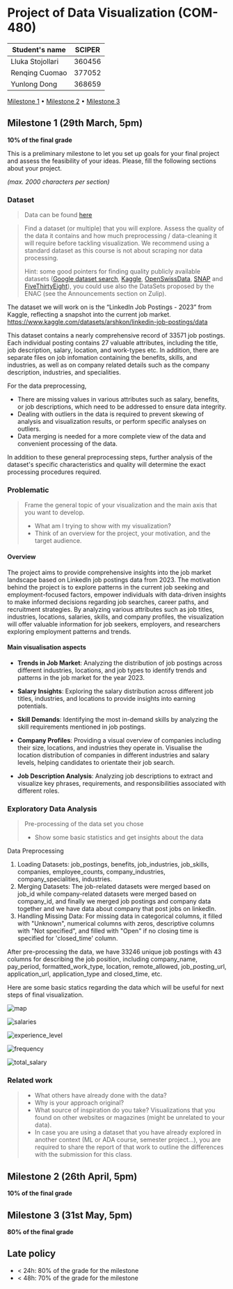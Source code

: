 # Project of Data Visualization (COM-480)

| Student's name   | SCIPER |
| ---------------- | ------ |
| Lluka Stojollari | 360456 |
| Renqing Cuomao   | 377052 |
| Yunlong Dong     | 368659 |

[Milestone 1](#milestone-1) • [Milestone 2](#milestone-2) • [Milestone 3](#milestone-3)

## Milestone 1 (29th March, 5pm)

**10% of the final grade**

This is a preliminary milestone to let you set up goals for your final project and assess the feasibility of your ideas.
Please, fill the following sections about your project.

*(max. 2000 characters per section)*

### Dataset
> Data can be found [here](https://github.com/LukaSt99/COM-480-Data/tree/main) 

> Find a dataset (or multiple) that you will explore. Assess the quality of the data it contains and how much preprocessing / data-cleaning it will require before tackling visualization. We recommend using a standard dataset as this course is not about scraping nor data processing.
>
> Hint: some good pointers for finding quality publicly available datasets ([Google dataset search](https://datasetsearch.research.google.com/), [Kaggle](https://www.kaggle.com/datasets), [OpenSwissData](https://opendata.swiss/en/), [SNAP](https://snap.stanford.edu/data/) and [FiveThirtyEight](https://data.fivethirtyeight.com/)), you could use also the DataSets proposed by the ENAC (see the Announcements section on Zulip).

The dataset we will work on is the “LinkedIn Job Postings - 2023” from Kaggle, reflecting a snapshot into the current job market. 
https://www.kaggle.com/datasets/arshkon/linkedin-job-postings/data

This dataset contains a nearly comprehensive record of 33571 job postings. Each individual posting contains 27 valuable attributes, including the title, job description, salary, location, and work-types etc. In addition, there are separate files on job infomation containing the benefits, skills, and industries, as well as on company related details such as the company description, industries, and specialities.

For the data preprocessing, 
- There are missing values in various attributes such as salary, benefits, or job descriptions, which need to be addressed to ensure data integrity. 
- Dealing with outliers in the data is required to prevent skewing of analysis and visualization results, or perform specific analyses on outliers.
- Data merging is needed for a more complete view of the data and convenient processing of the data.

In addition to these general preprocessing steps, further analysis of the dataset's specific characteristics and quality will determine the exact processing procedures required.


### Problematic

> Frame the general topic of your visualization and the main axis that you want to develop.
> - What am I trying to show with my visualization?
> - Think of an overview for the project, your motivation, and the target audience.

#### Overview

The project aims to provide comprehensive insights into the job market landscape based on LinkedIn job postings data from 2023. The motivation behind the project is to explore patterns in the current job seeking and employment-focused factors, empower individuals with data-driven insights to make informed decisions regarding job searches, career paths, and recruitment strategies. By analyzing various attributes such as job titles, industries, locations, salaries, skills, and company profiles, the visualization will offer valuable information for job seekers, employers, and researchers exploring employment patterns and trends. 

#### Main visualisation aspects
- **Trends in Job Market**: Analyzing the distribution of job postings across different industries, locations, and job types to identify trends and patterns in the job market for the year 2023.

- **Salary Insights**: Exploring the salary distribution across different job titles, industries, and locations to provide insights into earning potentials.

- **Skill Demands**: Identifying the most in-demand skills by analyzing the skill requirements mentioned in job postings.

- **Company Profiles**: Providing a visual overview of companies including their size, locations, and industries they operate in. Visualise the location distribution of companies in different industries and salary levels, helping candidates to orientate their job search.

- **Job Description Analysis**: Analyzing job descriptions to extract and visualize key phrases, requirements, and responsibilities associated with different roles.


### Exploratory Data Analysis

> Pre-processing of the data set you chose
> - Show some basic statistics and get insights about the data

Data Preprocessing

1. Loading Datasets: job_postings, benefits, job_industries, job_skills, companies, employee_counts, company_industries, company_specialities, industries.
2. Merging Datasets: The job-related datasets were merged based on job_id while company-related datasets were merged based on company_id, and finally we merged job postings and company data together and we have data about company that post jobs on linkedIn.
3. Handling Missing Data: For missing data in categorical columns, it filled with "Unknown", numerical columns with zeros, descriptive columns with "Not specified", and filled with "Open" if no closing time is specified for 'closed_time' column.

After pre-processing the data, we have 33246 unique job postings with 43 columns for describing the job position, including company_name, pay_period, formatted_work_type, location, remote_allowed, job_posting_url, application_url, application_type and closed_time, etc.

Here are some basic statics regarding the data which will be useful for next steps of final visualization.

![map](https://github.com/com-480-data-visualization/com-480-RYL/assets/63165737/76ac77e5-8b55-45e9-a4af-1486a0b9ca58)


![salaries](https://github.com/com-480-data-visualization/com-480-RYL/assets/63165737/4bec209d-2f8d-4a4a-8c87-c749f2ac0202)



![experience_level](https://github.com/com-480-data-visualization/com-480-RYL/assets/63165737/613b905c-0f92-4b0c-bbe7-bf18d3fea0df)



![frequency](https://github.com/com-480-data-visualization/com-480-RYL/assets/63165737/e8e2c409-2283-4c33-b2a2-5c1735de07e2)



![total_salary](https://github.com/com-480-data-visualization/com-480-RYL/assets/63165737/14c48f13-976e-4cfb-8aef-165e180a8928)


### Related work


> - What others have already done with the data?
> - Why is your approach original?
> - What source of inspiration do you take? Visualizations that you found on other websites or magazines (might be unrelated to your data).
> - In case you are using a dataset that you have already explored in another context (ML or ADA course, semester project...), you are required to share the report of that work to outline the differences with the submission for this class.

## Milestone 2 (26th April, 5pm)

**10% of the final grade**


## Milestone 3 (31st May, 5pm)

**80% of the final grade**


## Late policy

- < 24h: 80% of the grade for the milestone
- < 48h: 70% of the grade for the milestone

